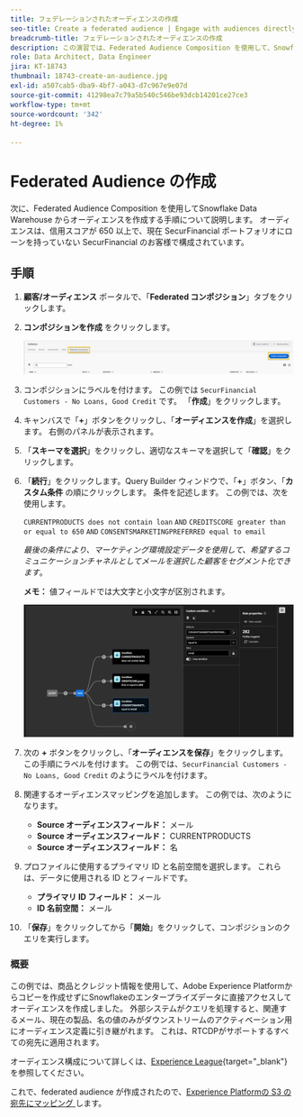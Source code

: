 ```yaml
---
title: フェデレーションされたオーディエンスの作成
seo-title: Create a federated audience | Engage with audiences directly from your data warehouse using Federated Audience Composition
breadcrumb-title: フェデレーションされたオーディエンスの作成
description: この演習では、Federated Audience Composition を使用して、Snowflake Data Warehouse からオーディエンスを作成します。
role: Data Architect, Data Engineer
jira: KT-18743
thumbnail: 18743-create-an-audience.jpg
exl-id: a507cab5-dba9-4bf7-a043-d7c967e9e07d
source-git-commit: 41298ea7c79a5b540c546be93dcb14201ce27ce3
workflow-type: tm+mt
source-wordcount: '342'
ht-degree: 1%

---
```


# Federated Audience の作成

次に、Federated Audience Composition を使用してSnowflake Data Warehouse からオーディエンスを作成する手順について説明します。 オーディエンスは、信用スコアが 650 以上で、現在 SecurFinancial ポートフォリオにローンを持っていない SecurFinancial のお客様で構成されています。

## 手順

1. **顧客/オーディエンス** ポータルで、「**Federated コンポジション**」タブをクリックします。
2. **コンポジションを作成** をクリックします。

   ![create-composition](assets/create-composition.png)

3. コンポジションにラベルを付けます。 この例では `SecurFinancial Customers - No Loans, Good Credit` です。 「**作成**」をクリックします。

4. キャンバスで「**+**」ボタンをクリックし、「**オーディエンスを作成**」を選択します。 右側のパネルが表示されます。

5. 「**スキーマを選択**」をクリックし、適切なスキーマを選択して「**確認**」をクリックします。

6. 「**続行**」をクリックします。Query Builder ウィンドウで、「**+**」ボタン、「**カスタム条件** の順にクリックします。 条件を記述します。 この例では、次を使用します。

   `CURRENTPRODUCTS does not contain loan`
   `AND`
   `CREDITSCORE greater than or equal to 650`
   `AND`
   `CONSENTSMARKETINGPREFERRED equal to email`

   *最後の条件により、マーケティング環境設定データを使用して、希望するコミュニケーションチャネルとしてメールを選択した顧客をセグメント化できます*。

   **メモ：** 値フィールドでは大文字と小文字が区別されます。

   ![query-builder](assets/query-builder.png)

7. 次の **+** ボタンをクリックし、「**オーディエンスを保存**」をクリックします。 この手順にラベルを付けます。 この例では、`SecurFinancial Customers - No Loans, Good Credit` のようにラベルを付けます。

8. 関連するオーディエンスマッピングを追加します。 この例では、次のようになります。

   - **Source オーディエンスフィールド：** メール
   - **Source オーディエンスフィールド：** CURRENTPRODUCTS
   - **Source オーディエンスフィールド：** 名

9. プロファイルに使用するプライマリ ID と名前空間を選択します。 これらは、データに使用される ID とフィールドです。

   - **プライマリ ID フィールド：** メール
   - **ID 名前空間：** メール

10. 「**保存**」をクリックしてから「**開始**」をクリックして、コンポジションのクエリを実行します。

### 概要

この例では、商品とクレジット情報を使用して、Adobe Experience Platformからコピーを作成せずにSnowflakeのエンタープライズデータに直接アクセスしてオーディエンスを作成しました。 外部システムがクエリを処理すると、関連するメール、現在の製品、名の値のみがダウンストリームのアクティベーション用にオーディエンス定義に引き継がれます。 これは、RTCDPがサポートするすべての宛先に適用されます。

オーディエンス構成について詳しくは、[Experience League](https://experienceleague.adobe.com/en/docs/federated-audience-composition/using/compositions/create-composition/create-composition){target="_blank"} を参照してください。

これで、federated audience が作成されたので、[Experience Platformの S3 の宛先にマッピング ](map-federated-audience-to-s3.md) します。
